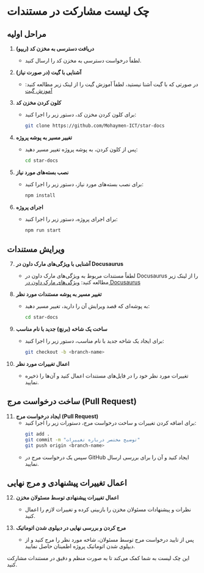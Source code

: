 # چک لیست مشارکت در مستندات

## مراحل اولیه

1. **دریافت دسترسی به مخزن کد (ریپو)**
    - لطفاً درخواست دسترسی به مخزن کد را ارسال کنید.

2. **آشنایی با گیت (در صورت نیاز)**
    - در صورتی که با گیت آشنا نیستید، لطفاً آموزش گیت را از لینک زیر مطالعه کنید:
      [آموزش گیت](https://star-academy.github.io/codestar-documents/docs/intro/phase04-git)

3. **کلون کردن مخزن کد**
    - برای کلون کردن مخزن کد، دستور زیر را اجرا کنید:
      ```bash
      git clone https://github.com/Mohaymen-ICT/star-docs
      ```

4. **تغییر مسیر به پوشه پروژه**
    - پس از کلون کردن، به پوشه پروژه تغییر مسیر دهید:
      ```bash
      cd star-docs
      ```

5. **نصب بسته‌های مورد نیاز**
    - برای نصب بسته‌های مورد نیاز، دستور زیر را اجرا کنید:
      ```bash
      npm install
      ```

6. **اجرای پروژه**
    - برای اجرای پروژه، دستور زیر را اجرا کنید:
      ```bash
      npm run start
      ```

## ویرایش مستندات

7. **آشنایی با ویژگی‌های مارک داون در Docusaurus**
    - لطفاً مستندات مربوط به ویژگی‌های مارک داون در Docusaurus را از لینک زیر مطالعه کنید:
      [ویژگی‌های مارک داون در Docusaurus](https://docusaurus.io/docs/markdown-features)

8. **تغییر مسیر به پوشه مستندات مورد نظر**
    - به پوشه‌ای که قصد ویرایش آن را دارید، تغییر مسیر دهید:
      ```bash
      cd star-docs
      ```

9. **ساخت یک شاخه (برنچ) جدید با نام مناسب**
    - برای ایجاد یک شاخه جدید با نام مناسب، دستور زیر را اجرا کنید:
      ```bash
      git checkout -b <branch-name>
      ```

10. **اعمال تغییرات مورد نظر**
    - تغییرات مورد نظر خود را در فایل‌های مستندات اعمال کنید و آن‌ها را ذخیره نمایید.

## ساخت درخواست مرج (Pull Request)

11. **ایجاد درخواست مرج (Pull Request)**
    - برای اضافه کردن تغییرات و ساخت درخواست مرج، دستورات زیر را اجرا کنید:
      ```bash
      git add .
      git commit -m "توضیح مختصر درباره تغییرات"
      git push origin <branch-name>
      ```
    - سپس یک درخواست مرج در GitHub ایجاد کنید و آن را برای بررسی ارسال نمایید.

## اعمال تغییرات پیشنهادی و مرج نهایی

12. **اعمال تغییرات پیشنهادی توسط مسئولان مخزن**
    - نظرات و پیشنهادات مسئولان مخزن را بازبینی کرده و تغییرات لازم را اعمال کنید.

13. **مرج کردن و بررسی نهایی در دیپلوی شدن اتوماتیک**
    - پس از تایید درخواست مرج توسط مسئولان، شاخه مورد نظر را مرج کنید و از دیپلوی شدن اتوماتیک پروژه اطمینان حاصل نمایید.

این چک لیست به شما کمک می‌کند تا به صورت منظم و دقیق در مستندات مشارکت کنید.
